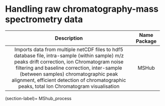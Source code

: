 # Handling raw chromatography-mass spectrometry data


| Description              | Name Package  |   
|:------------------------:|:-------------:|
|Imports data from multiple netCDF files to hdf5 database file, intra-sample (within sample) m/z peaks drift correction, ion Chromatogram noise filtering and baseline correction, inter-sample (between samples) chromatographic peak alignment, efficient detection of chromatographic peaks, total Ion Chromatogram visualisation              | MSHub         |   

(section-label)= MShub_process
